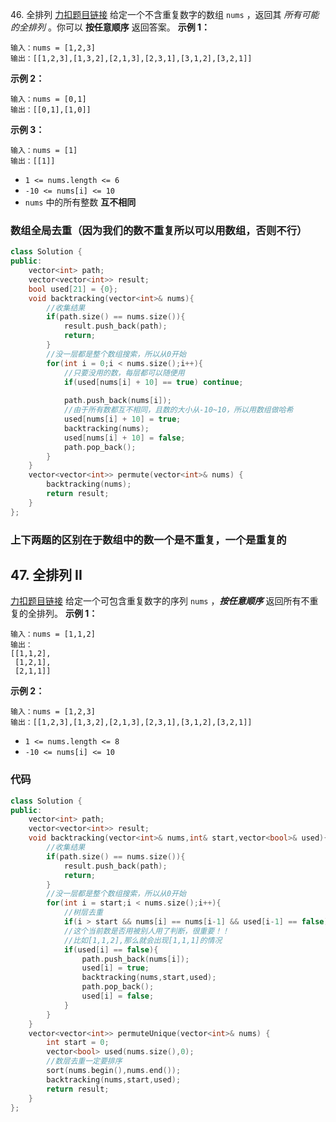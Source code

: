 46. 全排列
[力扣题目链接](https://leetcode.cn/problems/permutations/)
给定一个不含重复数字的数组 `nums` ，返回其 _所有可能的全排列_ 。你可以 **按任意顺序** 返回答案。
**示例 1：**
```
输入：nums = [1,2,3]
输出：[[1,2,3],[1,3,2],[2,1,3],[2,3,1],[3,1,2],[3,2,1]]
```

**示例 2：**
```
输入：nums = [0,1]
输出：[[0,1],[1,0]]
```

**示例 3：**
```
输入：nums = [1]
输出：[[1]]
```

-   `1 <= nums.length <= 6`
-   `-10 <= nums[i] <= 10`
-   `nums` 中的所有整数 **互不相同**

### 数组全局去重（因为我们的数不重复所以可以用数组，否则不行）
```c++
class Solution {
public:
    vector<int> path;
    vector<vector<int>> result;
    bool used[21] = {0};
    void backtracking(vector<int>& nums){
        //收集结果
        if(path.size() == nums.size()){
            result.push_back(path);
            return;
        }
        //没一层都是整个数组搜索，所以从0开始
        for(int i = 0;i < nums.size();i++){
	        //只要没用的数，每层都可以随便用
            if(used[nums[i] + 10] == true) continue;
            
            path.push_back(nums[i]);
            //由于所有数都互不相同，且数的大小从-10~10，所以用数组做哈希
            used[nums[i] + 10] = true;
            backtracking(nums);
            used[nums[i] + 10] = false;
            path.pop_back();
        }
    }
    vector<vector<int>> permute(vector<int>& nums) {
        backtracking(nums);
        return result;
    }
};
```

### 上下两题的区别在于数组中的数一个是不重复，一个是重复的

## 47. 全排列 II
[力扣题目链接](https://leetcode.cn/problems/permutations-ii/)
给定一个可包含重复数字的序列 `nums` ，_**按任意顺序**_ 返回所有不重复的全排列。
**示例 1：**
```
输入：nums = [1,1,2]
输出：
[[1,1,2],
 [1,2,1],
 [2,1,1]]
```

**示例 2：**
```
输入：nums = [1,2,3]
输出：[[1,2,3],[1,3,2],[2,1,3],[2,3,1],[3,1,2],[3,2,1]]
```
-   `1 <= nums.length <= 8`
-   `-10 <= nums[i] <= 10`

### 代码
```c++
class Solution {
public:
    vector<int> path;
    vector<vector<int>> result;
    void backtracking(vector<int>& nums,int& start,vector<bool>& used){
        //收集结果
        if(path.size() == nums.size()){
            result.push_back(path);
            return;
        }
        //没一层都是整个数组搜索，所以从0开始
        for(int i = start;i < nums.size();i++){
	        //树层去重
            if(i > start && nums[i] == nums[i-1] && used[i-1] == false) continue;
            //这个当前数是否用被别人用了判断，很重要！！
            //比如[1,1,2],那么就会出现[1,1,1]的情况
            if(used[i] == false){
                path.push_back(nums[i]);
                used[i] = true;
                backtracking(nums,start,used);
                path.pop_back();
                used[i] = false;
            }
        }
    }
    vector<vector<int>> permuteUnique(vector<int>& nums) {
        int start = 0;
        vector<bool> used(nums.size(),0);
        //数层去重一定要排序
        sort(nums.begin(),nums.end());
        backtracking(nums,start,used);
        return result;
    }
};
```